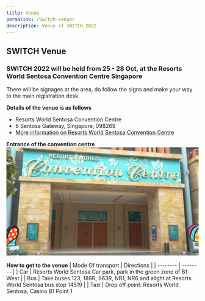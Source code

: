 ```yaml
---
title: Venue
permalink: /Switch-venue/
description: Venue of SWITCH 2022
---
```

## SWITCH Venue 

### **SWITCH 2022 will be held from 25 - 28 Oct, at the Resorts World Sentosa Convention Centre Singapore**

There will be signages at the area, do follow the signs and make your way to the main registration desk.

**Details of the venue is as follows**
* Resorts World Sentosa Convention Centre 
* 8 Sentosa Gateway, Singapore, 098269
* [More information on Resorts World Sentosa Convention Centre ](https://www.rwsentosa.com/en)

**Entrance of the convention centre**
![Entrance of Resorts World Sentosa Convention Centre SWITCH 2022](/images/maxresdefault%20(2).jpg)

**How to get to the venue**
| Mode Of transport  | Directions | 
| -------- | -------- |
| Car  | Resorts World Sentosa Car park, park in the green zone of B1 West  |
| Bus |  Take buses 123, 188R, 963R, NR1, NR6 and alight at Resorts World Sentosa bus stop 14519 |
| Taxi | Drop off point: Resorts World Sentosa, Casino B1 Point 1